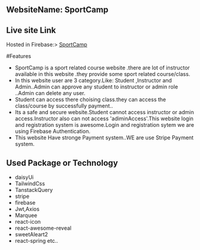 
## WebsiteName: SportCamp

 
## Live site Link

Hosted in Firebase:>  [SportCamp](https://precious-chebakia-02bc2d.netlify.app/)

#Features


* SportCamp is a sport related course website .there are lot of instructor available in this website .they provide some sport related course/class.
* In this website user are 3 category.Like: Student ,Instructor and Admin..Admin can approve any student to instructor or admin role ..Admin can delete any user.
* Student can access there choising class.they can access the class/course by successfully payment..
* Its a safe and secure website.Student cannot access instructor or admin access.Instructor also can not access 'adiminAccess'.This website login and registration system is awesome.Login and registration sytem we are using Firebase Authentication.
* This website Have stronge Payment system..WE are use Stripe Payment system.
## Used Package or Technology
- daisyUi
- TailwindCss
- TanstackQuery
- stripe
- firebase
- Jwt,Axios
- Marquee
- react-icon
- react-awesome-reveal
- sweetAleart2
- react-spring etc..


